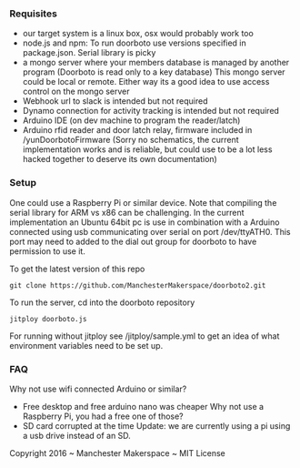 ### Requisites

* our target system is a linux box, osx would probably work too
* node.js and npm: To run doorboto use versions specified in package.json. Serial library is picky
* a mongo server where your members database is managed by another program (Doorboto is read only to a key database) This mongo server could be local or remote. Either way its a good idea to use access control on the mongo server
* Webhook url to slack is intended but not required
* Dynamo connection for activity tracking is intended but not required
* Arduino IDE (on dev machine to program the reader/latch)
* Arduino rfid reader and door latch relay, firmware included in /yunDoorbotoFirmware (Sorry no schematics, the current implementation works and is reliable, but could use to be a lot less hacked together to deserve its own documentation)

### Setup

One could use a Raspberry Pi or similar device. Note that compiling the serial library for ARM vs x86 can be challenging. In the current implementation an Ubuntu 64bit pc is use in combination with a Arduino connected using usb communicating over serial on port /dev/ttyATH0. This port may need to added to the dial out group for doorboto to have permission to use it.

To get the latest version of this repo

    git clone https://github.com/ManchesterMakerspace/doorboto2.git

To run the server, cd into the doorboto repository

    jitploy doorboto.js

For running without jitploy see /jitploy/sample.yml to get an idea of what environment variables need to be set up.

### FAQ

Why not use wifi connected Arduino or similar?
- Free desktop and free arduino nano was cheaper
Why not use a Raspberry Pi, you had a free one of those?
- SD card corrupted at the time
Update: we are currently using a pi using a usb drive instead of an SD.

Copyright 2016 ~ Manchester Makerspace ~ MIT License
